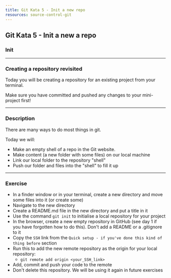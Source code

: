 ```yaml
---
title: Git Kata 5 - Init a new repo
resources: source-control-git
---
```


## Git Kata 5 - Init a new a repo

### Init

---

### Creating a repository revisited

Today you will be creating a repository for an existing project from your terminal.

Make sure you have committed and pushed any changes to your mini-project first!

---

### Description

There are many ways to do most things in git.

Today we will:

- Make an empty shell of a repo in the Git website.
- Make content (a new folder with some files) on our local machine
- Link our local folder to the repository "shell"
- Push our folder and files into the "shell" to fill it up

---

### Exercise

- In a finder window or in your terminal, create a new directory and move some files into it (or create some)
- Navigate to the new directory
- Create a README.md file in the new directory and put a title in it
- Use the command `git init` to initialise a local repository for your project
- In the browser, create a new empty repository in GitHub (see day 1 if you have forgotten how to do this). Don't add a README or a .gitignore to it
- Copy the `SSH` link from the `Quick setup - if you've done this kind of thing before` section
- Run this to add the new remote repository as the origin for your local repository:
    - `git remote add origin <your_SSH_link>`
- Add, commit and push your code to the remote
- Don't delete this repository. We will be using it again in future exercises
